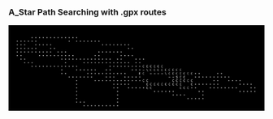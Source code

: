 ### A_Star Path Searching with .gpx routes

![](https://raw.githubusercontent.com/larryschirmer/a-star/master/example.png)
